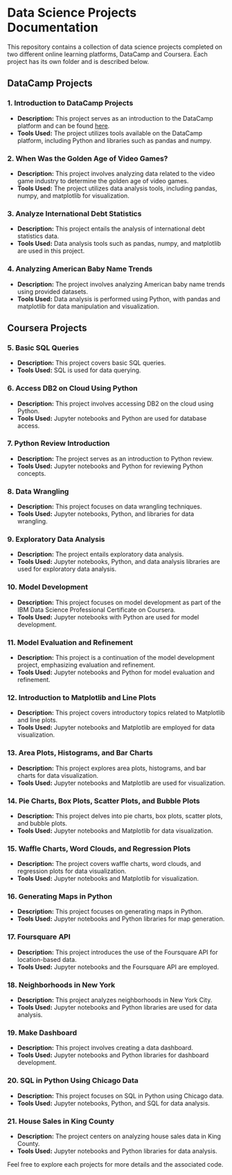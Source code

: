 # Data Science Projects Documentation

This repository contains a collection of data science projects completed on two different online learning platforms, DataCamp and Coursera. Each project has its own folder and is described below.

## DataCamp Projects

### 1. Introduction to DataCamp Projects
- **Description:** This project serves as an introduction to the DataCamp platform and can be found [here](https://www.datacamp.com/projects/1).
- **Tools Used:** The project utilizes tools available on the DataCamp platform, including Python and libraries such as pandas and numpy.

### 2. When Was the Golden Age of Video Games?
- **Description:** This project involves analyzing data related to the video game industry to determine the golden age of video games.
- **Tools Used:** The project utilizes data analysis tools, including pandas, numpy, and matplotlib for visualization.

### 3. Analyze International Debt Statistics
- **Description:** This project entails the analysis of international debt statistics data.
- **Tools Used:** Data analysis tools such as pandas, numpy, and matplotlib are used in this project.

### 4. Analyzing American Baby Name Trends
- **Description:** The project involves analyzing American baby name trends using provided datasets.
- **Tools Used:** Data analysis is performed using Python, with pandas and matplotlib for data manipulation and visualization.

## Coursera Projects

### 5. Basic SQL Queries
- **Description:** This project covers basic SQL queries.
- **Tools Used:** SQL is used for data querying.

### 6. Access DB2 on Cloud Using Python
- **Description:** This project involves accessing DB2 on the cloud using Python.
- **Tools Used:** Jupyter notebooks and Python are used for database access.

### 7. Python Review Introduction
- **Description:** The project serves as an introduction to Python review.
- **Tools Used:** Jupyter notebooks and Python for reviewing Python concepts.

### 8. Data Wrangling
- **Description:** This project focuses on data wrangling techniques.
- **Tools Used:** Jupyter notebooks, Python, and libraries for data wrangling.

### 9. Exploratory Data Analysis
- **Description:** The project entails exploratory data analysis.
- **Tools Used:** Jupyter notebooks, Python, and data analysis libraries are used for exploratory data analysis.


### 10. Model Development
- **Description:** This project focuses on model development as part of the IBM Data Science Professional Certificate on Coursera.
- **Tools Used:** Jupyter notebooks with Python are used for model development.

### 11. Model Evaluation and Refinement
- **Description:** This project is a continuation of the model development project, emphasizing evaluation and refinement.
- **Tools Used:** Jupyter notebooks and Python for model evaluation and refinement.

### 12. Introduction to Matplotlib and Line Plots
- **Description:** This project covers introductory topics related to Matplotlib and line plots.
- **Tools Used:** Jupyter notebooks and Matplotlib are employed for data visualization.

### 13. Area Plots, Histograms, and Bar Charts
- **Description:** This project explores area plots, histograms, and bar charts for data visualization.
- **Tools Used:** Jupyter notebooks and Matplotlib are used for visualization.

### 14. Pie Charts, Box Plots, Scatter Plots, and Bubble Plots
- **Description:** This project delves into pie charts, box plots, scatter plots, and bubble plots.
- **Tools Used:** Jupyter notebooks and Matplotlib for data visualization.

### 15. Waffle Charts, Word Clouds, and Regression Plots
- **Description:** The project covers waffle charts, word clouds, and regression plots for data visualization.
- **Tools Used:** Jupyter notebooks and Matplotlib for visualization.

### 16. Generating Maps in Python
- **Description:** This project focuses on generating maps in Python.
- **Tools Used:** Jupyter notebooks and Python libraries for map generation.

### 17. Foursquare API
- **Description:** This project introduces the use of the Foursquare API for location-based data.
- **Tools Used:** Jupyter notebooks and the Foursquare API are employed.

### 18. Neighborhoods in New York
- **Description:** This project analyzes neighborhoods in New York City.
- **Tools Used:** Jupyter notebooks and Python libraries are used for data analysis.

### 19. Make Dashboard
- **Description:** This project involves creating a data dashboard.
- **Tools Used:** Jupyter notebooks and Python libraries for dashboard development.

### 20. SQL in Python Using Chicago Data
- **Description:** This project focuses on SQL in Python using Chicago data.
- **Tools Used:** Jupyter notebooks, Python, and SQL for data analysis.

### 21. House Sales in King County
- **Description:** The project centers on analyzing house sales data in King County.
- **Tools Used:** Jupyter notebooks and Python libraries for data analysis.

Feel free to explore each projects for more details and the associated code.


